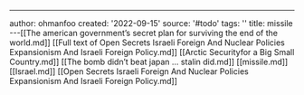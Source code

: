---
author: ohmanfoo
created: '2022-09-15'
source: '#todo'
tags: ''
title: missile
---[[The american government’s secret plan for surviving the end of the world.md]]
[[Full text of Open Secrets Israeli Foreign And Nuclear Policies Expansionism And Israeli Foreign Policy.md]]
[[Arctic Securityfor a Big Small Country.md]]
[[The bomb didn’t beat japan … stalin did.md]]
[[missile.md]]
[[Israel.md]]
[[Open Secrets Israeli Foreign And Nuclear Policies Expansionism And Israeli Foreign Policy.md]]
